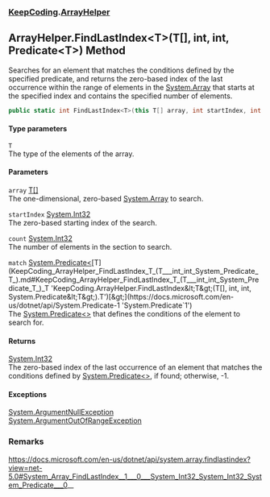 ### [KeepCoding](KeepCoding.md 'KeepCoding').[ArrayHelper](KeepCoding_ArrayHelper.md 'KeepCoding.ArrayHelper')
## ArrayHelper.FindLastIndex&lt;T&gt;(T[], int, int, Predicate&lt;T&gt;) Method
Searches for an element that matches the conditions defined by the specified predicate, and returns the zero-based index of the last occurrence within the range of elements in the [System.Array](https://docs.microsoft.com/en-us/dotnet/api/System.Array 'System.Array') that starts at the specified index and contains the specified number of elements.  
```csharp
public static int FindLastIndex<T>(this T[] array, int startIndex, int count, System.Predicate<T> match);
```
#### Type parameters
<a name='KeepCoding_ArrayHelper_FindLastIndex_T_(T___int_int_System_Predicate_T_)_T'></a>
`T`  
The type of the elements of the array.
  
#### Parameters
<a name='KeepCoding_ArrayHelper_FindLastIndex_T_(T___int_int_System_Predicate_T_)_array'></a>
`array` [T](KeepCoding_ArrayHelper_FindLastIndex_T_(T___int_int_System_Predicate_T_).md#KeepCoding_ArrayHelper_FindLastIndex_T_(T___int_int_System_Predicate_T_)_T 'KeepCoding.ArrayHelper.FindLastIndex&lt;T&gt;(T[], int, int, System.Predicate&lt;T&gt;).T')[[]](https://docs.microsoft.com/en-us/dotnet/api/System.Array 'System.Array')  
The one-dimensional, zero-based [System.Array](https://docs.microsoft.com/en-us/dotnet/api/System.Array 'System.Array') to search.
  
<a name='KeepCoding_ArrayHelper_FindLastIndex_T_(T___int_int_System_Predicate_T_)_startIndex'></a>
`startIndex` [System.Int32](https://docs.microsoft.com/en-us/dotnet/api/System.Int32 'System.Int32')  
The zero-based starting index of the search.
  
<a name='KeepCoding_ArrayHelper_FindLastIndex_T_(T___int_int_System_Predicate_T_)_count'></a>
`count` [System.Int32](https://docs.microsoft.com/en-us/dotnet/api/System.Int32 'System.Int32')  
The number of elements in the section to search.
  
<a name='KeepCoding_ArrayHelper_FindLastIndex_T_(T___int_int_System_Predicate_T_)_match'></a>
`match` [System.Predicate&lt;](https://docs.microsoft.com/en-us/dotnet/api/System.Predicate-1 'System.Predicate`1')[T](KeepCoding_ArrayHelper_FindLastIndex_T_(T___int_int_System_Predicate_T_).md#KeepCoding_ArrayHelper_FindLastIndex_T_(T___int_int_System_Predicate_T_)_T 'KeepCoding.ArrayHelper.FindLastIndex&lt;T&gt;(T[], int, int, System.Predicate&lt;T&gt;).T')[&gt;](https://docs.microsoft.com/en-us/dotnet/api/System.Predicate-1 'System.Predicate`1')  
The [System.Predicate&lt;&gt;](https://docs.microsoft.com/en-us/dotnet/api/System.Predicate-1 'System.Predicate`1') that defines the conditions of the element to search for.
  
#### Returns
[System.Int32](https://docs.microsoft.com/en-us/dotnet/api/System.Int32 'System.Int32')  
The zero-based index of the last occurrence of an element that matches the conditions defined by [System.Predicate&lt;&gt;](https://docs.microsoft.com/en-us/dotnet/api/System.Predicate-1 'System.Predicate`1'), if found; otherwise, -1.
#### Exceptions
[System.ArgumentNullException](https://docs.microsoft.com/en-us/dotnet/api/System.ArgumentNullException 'System.ArgumentNullException')  
[System.ArgumentOutOfRangeException](https://docs.microsoft.com/en-us/dotnet/api/System.ArgumentOutOfRangeException 'System.ArgumentOutOfRangeException')  
### Remarks
https://docs.microsoft.com/en-us/dotnet/api/system.array.findlastindex?view=net-5.0#System_Array_FindLastIndex__1___0___System_Int32_System_Int32_System_Predicate___0__
